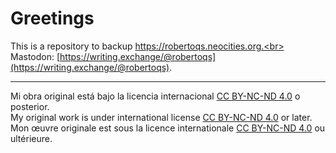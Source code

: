 
# Greetings

This is a repository to backup https://robertoqs.neocities.org.<br>
Mastodon: [https://writing.exchange/@robertoqs](https://writing.exchange/@robertoqs).

***

Mi obra original está bajo la licencia internacional [CC BY-NC-ND 4.0](https://creativecommons.org/licenses/by-nc-nd/4.0/deed.es) o posterior.<br>
My original work is under international license [CC BY-NC-ND 4.0](https://creativecommons.org/licenses/by-nc-nd/4.0/deed.en) or later.<br>
Mon œuvre originale est sous la licence internationale [CC BY-NC-ND 4.0](https://creativecommons.org/licenses/by-nc-nd/4.0/deed.fr) ou ultérieure.
